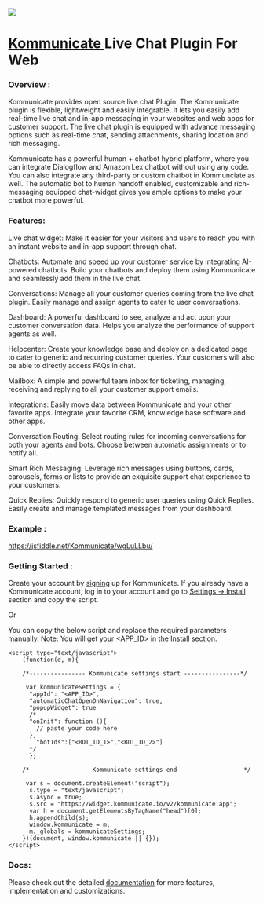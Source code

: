 <img src="https://kommunicate-prod.s3.amazonaws.com/logo/Header.jpg" />

# [Kommunicate ](https://www.kommunicate.io/?utm_source=github&utm_medium=readme&utm_campaign=web)Live Chat Plugin For Web


### Overview :

Kommunicate provides open source live chat Plugin. The Kommunicate plugin is flexible, lightweight and easily integrable. 
It lets you easily add real-time live chat and in-app messaging in your websites and web apps for customer support. The live chat plugin is equipped with advance messaging options such as real-time chat, sending attachments, sharing location and rich messaging.

Kommunicate has a powerful human + chatbot hybrid platform, where you can integrate Dialogflow and Amazon Lex chatbot without using any code. You can also integrate any third-party or custom chatbot in Kommunciate as well. The automatic bot to human handoff enabled, customizable and rich-messaging equipped chat-widget gives you ample options to make your chatbot more powerful. 


### Features:

Live chat widget:  Make it easier for your visitors and users to reach you with an instant website and in-app support through chat. 

Chatbots: Automate and speed up your customer service by integrating AI-powered chatbots. Build your chatbots and deploy them using Kommunicate and seamlessly add them in the live chat.

Conversations: Manage all your customer queries coming from the live chat plugin. Easily manage and assign agents to cater to user conversations.

Dashboard: A powerful dashboard to see, analyze and act upon your customer conversation data. Helps you analyze the performance of support agents as well.

Helpcenter: Create your knowledge base and deploy on a dedicated page to cater to generic and recurring customer queries. Your customers will also be able to directly access FAQs in chat.

Mailbox: A simple and powerful team inbox for ticketing, managing, receiving and replying to all your customer support emails. 

Integrations: Easily move data between Kommunicate and your other favorite apps. Integrate your favorite CRM, knowledge base software and other apps.

Conversation Routing: Select routing rules for incoming conversations for both your agents and bots. Choose between automatic assignments or to notify all.

Smart Rich Messaging: Leverage rich messages using buttons, cards, carousels, forms or lists to provide an exquisite support chat experience to your customers.

Quick Replies: Quickly respond to generic user queries using Quick Replies. Easily create and manage templated messages from your dashboard.

### Example :

https://jsfiddle.net/Kommunicate/wgLuLLbu/

### Getting Started :

Create your account by [signing](https://www.kommunicate.io/?utm_source=github&utm_medium=readme&utm_campaign=web) up for Kommunicate. If you already have a Kommunicate account, log in to your account and go to [Settings -> Install](https://dashboard.kommunicate.io/settings/install) section and copy the script.

Or

You can copy the below script and replace the required parameters manually. Note: You will get your <APP_ID> in the [Install](https://dashboard.kommunicate.io/settings/install) section. 


```
<script type="text/javascript">
    (function(d, m){

    /*---------------- Kommunicate settings start ----------------*/

     var kommunicateSettings = {
      "appId": "<APP_ID>",  
      "automaticChatOpenOnNavigation": true,
      "popupWidget": true
      /*
      "onInit": function (){
        // paste your code here
      },
        "botIds":["<BOT_ID_1>","<BOT_ID_2>"]
      */
      };

    /*----------------- Kommunicate settings end ------------------*/

     var s = document.createElement("script");
      s.type = "text/javascript";
      s.async = true;
      s.src = "https://widget.kommunicate.io/v2/kommunicate.app";
      var h = document.getElementsByTagName("head")[0];
      h.appendChild(s);
      window.kommunicate = m;
      m._globals = kommunicateSettings;
    })(document, window.kommunicate || {});
</script>
```

### Docs:

Please check out the detailed [documentation](https://docs.kommunicate.io/docs/web-installation.html) for more features, implementation and customizations.
